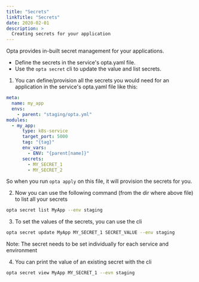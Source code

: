 ```yaml
---
title: "Secrets"
linkTitle: "Secrets"
date: 2020-02-01
description: >
  Creating secrets for your application
---
```


Opta provides in-built secret management for your applications.
* Define the secrets in the service's opta.yaml file.
* Use the `opta secret` cli to update the value and list secrets.

1. You can define/provision all the secrets you would need for an application in the service's opta.yaml file like this:

```yaml
meta:
  name: my_app
  envs:
    - parent: "staging/opta.yml"
modules:
  - my_app:
      type: k8s-service
      target_port: 5000
      tag: "{tag}"
      env_vars:
        - ENV: "{parent[name]}"
      secrets:
        - MY_SECRET_1
        - MY_SECRET_2
```

So when you run `opta apply` on this file, it will provision the secrets for you.

2. Now you can use the following command (from the dir where above file) to list all your secrets
```bash
opta secret list MyApp --env staging
```

3. To set the values of the secrets, you can use the cli
```bash
opta secret update MyApp MY_SECRET_1 SECRET_VALUE --env staging
```
Note: The secret needs to be set individually for each service and environment

4. You can print the value of an existing secret with the cli
```bash
opta secret view MyApp MY_SECRET_1 --evn staging
```
